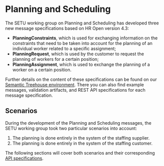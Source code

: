 # Planning and Scheduling

The SETU working group on Planning and Scheduling has developed three new message specifications based on HR Open version 4.3:

- **PlanningConstraints**, which is used for exchanging information on the constraints that need to be taken into account for the planning of an individual worker related to a specific assignment;
- **PlanningRequest**, which is used by the customer to request the planning of workers for a certain position;
- **PlanningAssignment**, which is used to exchange the planning of a worker on a certain position.

Further details on the content of these specifications can be found on our [Semantic Treehouse environment](https://setu.semantic-treehouse.nl/#/Projects). There you can also find example messages, validation artifacts, and REST API specifications for each message specification.

## Scenarios

During the development of the Planning and Scheduling messages, the SETU working group took two particular scenarios into account:

1. The planning is done entirely in the system of the staffing supplier.
2. The planning is done entirely in the system of the staffing customer.

The following sections will cover both scenarios and their corresponding [API specifications](api).
